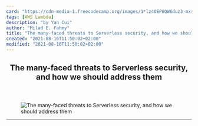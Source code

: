 ```yaml
---
card: "https://cdn-media-1.freecodecamp.org/images/1*lz4OEP6QW6duz3-mxrByWg.png"
tags: [AWS Lambda]
description: "by Yan Cui"
author: "Milad E. Fahmy"
title: "The many-faced threats to Serverless security, and how we should address them"
created: "2021-08-16T11:50:02+02:00"
modified: "2021-08-16T11:50:02+02:00"
---
```

<div class="site-wrapper">
<main id="site-main" class="site-main outer">
<div class="inner">
<article class="post-full post tag-aws-lambda tag-security tag-tech tag-programming tag-technology ">
<header class="post-full-header">
<h1 class="post-full-title">The many-faced threats to Serverless security, and how we should address them</h1>
</header>
<figure class="post-full-image">
<picture>
<source media="(max-width: 700px)" sizes="1px" srcset="data:image/gif;base64,R0lGODlhAQABAIAAAAAAAP///yH5BAEAAAAALAAAAAABAAEAAAIBRAA7 1w">
<source media="(min-width: 701px)" sizes="(max-width: 800px) 400px,
(max-width: 1170px) 700px,
1400px" srcset="https://cdn-media-1.freecodecamp.org/images/1*lz4OEP6QW6duz3-mxrByWg.png 300w,
https://cdn-media-1.freecodecamp.org/images/1*lz4OEP6QW6duz3-mxrByWg.png 600w,
https://cdn-media-1.freecodecamp.org/images/1*lz4OEP6QW6duz3-mxrByWg.png 1000w,
https://cdn-media-1.freecodecamp.org/images/1*lz4OEP6QW6duz3-mxrByWg.png 2000w">
<img onerror="this.style.display='none'" src="https://cdn-media-1.freecodecamp.org/images/1*lz4OEP6QW6duz3-mxrByWg.png" alt="The many-faced threats to Serverless security, and how we should address them">
</picture>
</figure>
<section class="post-full-content">
<div class="post-content medium-migrated-article">
</div>
<hr>
</section>
</article>
</div>
</main>
</div>
<!-- Google Tag Manager (noscript) -->
<!-- End Google Tag Manager (noscript) -->
